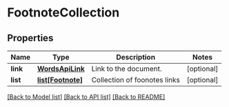 # FootnoteCollection

## Properties
Name | Type | Description | Notes
------------ | ------------- | ------------- | -------------
**link** | [**WordsApiLink**](WordsApiLink.md) | Link to the document. | [optional] 
**list** | [**list[Footnote]**](Footnote.md) | Collection of foonotes links  | [optional] 

[[Back to Model list]](../README.md#documentation-for-models) [[Back to API list]](../README.md#documentation-for-api-endpoints) [[Back to README]](../README.md)


